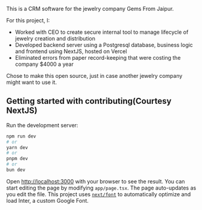 This is a CRM software for the jewelry company Gems From Jaipur. 

For this project, I:
- Worked with CEO to create secure internal tool to manage lifecycle of jewelry creation and distribution
- Developed backend server using a Postgresql database, business logic and frontend using NextJS, hosted on Vercel
- Eliminated errors from paper record-keeping that were costing the company $4000 a year

Chose to make this open source, just in case another jewelry company might want to use it. 

## Getting started with contributing(Courtesy NextJS)

Run the development server:

```bash
npm run dev
# or
yarn dev
# or
pnpm dev
# or
bun dev
```
Open [http://localhost:3000](http://localhost:3000) with your browser to see the result.
You can start editing the page by modifying `app/page.tsx`. The page auto-updates as you edit the file.
This project uses [`next/font`](https://nextjs.org/docs/basic-features/font-optimization) to automatically optimize and load Inter, a custom Google Font.

